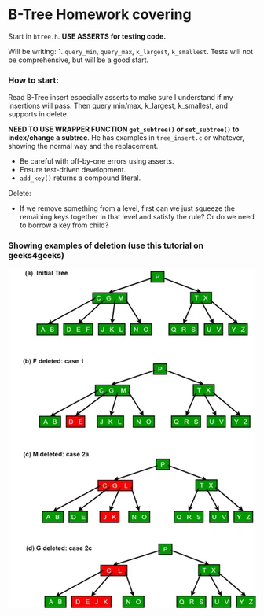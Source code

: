 # B-Tree Homework covering

Start in `btree.h`. **USE ASSERTS for testing code.**

Will be writing: 1. `query_min`, `query_max`, `k_largest`, `k_smallest`.
Tests will not be comprehensive, but will be a good start.

### How to start:
Read B-Tree insert especially asserts to make sure I understand if my insertions will pass. Then query min/max, k_largest, k_smallest, and supports in delete.

**NEED TO USE WRAPPER FUNCTION `get_subtree()` or `set_subtree()` to index/change a subtree**. He has examples in `tree_insert.c` or whatever, showing the normal way and the replacement.

- Be careful with off-by-one errors using asserts.
- Ensure test-driven development.
- `add_key()` returns a compound literal.


Delete:
- If we remove something from a level, first can we just squeeze the remaining keys together in that level and satisfy the rule? Or do we need to borrow a key from child?

### Showing examples of deletion (use this tutorial on geeks4geeks)
![Alt text](image-1.png)